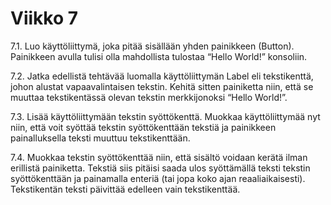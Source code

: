 # Viikko 7
7.1. Luo käyttöliittymä, joka pitää sisällään yhden painikkeen (Button). Painikkeen avulla tulisi olla mahdollista tulostaa “Hello World!” konsoliin.

7.2. Jatka edellistä tehtävää luomalla käyttöliittymän Label eli tekstikenttä, johon alustat vapaavalintaisen tekstin. Kehitä sitten painiketta niin, että se muuttaa tekstikentässä olevan tekstin merkkijonoksi “Hello World!”.


7.3. Lisää käyttöliittymään tekstin syöttökenttä. Muokkaa käyttöliittymää nyt niin, että voit syöttää tekstin syöttökenttään tekstiä ja painikkeen painalluksella teksti muuttuu tekstikenttään.


7.4. Muokkaa tekstin syöttökenttää niin, että sisältö voidaan kerätä ilman erillistä painiketta. Tekstiä siis pitäisi saada ulos syöttämällä teksti tekstin syöttökenttään ja painamalla enteriä (tai jopa koko ajan reaaliaikaisesti). Tekstikentän teksti päivittää edelleen vain tekstikenttää.
